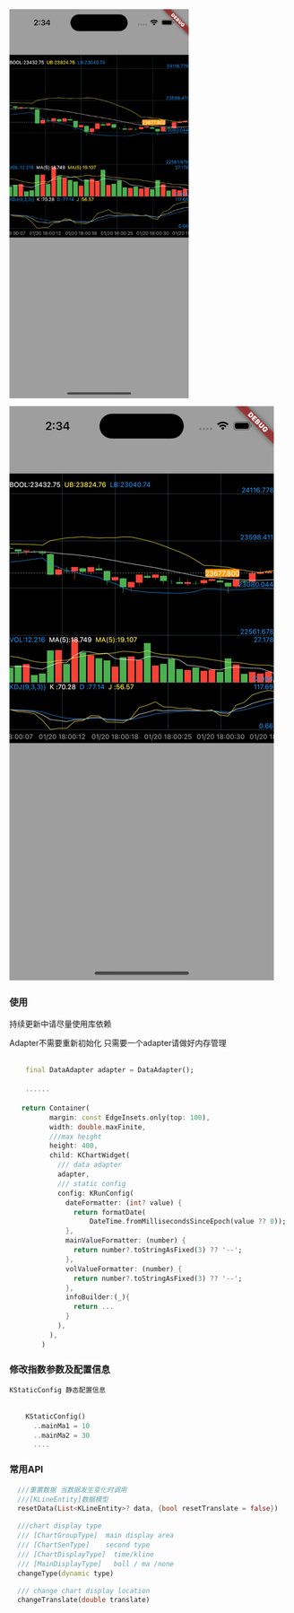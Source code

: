 

<img src="https://github.com/icechao/f_b_kline/blob/master/image.png" width="320" hegiht="480" align=center />


![Image](https://github.com/icechao/f_b_kline/blob/master/image.png)

### 使用
持续更新中请尽量使用库依赖

Adapter不需要重新初始化 只需要一个adapter请做好内存管理

```dart

    final DataAdapter adapter = DataAdapter();

    ......

   return Container(
          margin: const EdgeInsets.only(top: 100),
          width: double.maxFinite,
          ///max height
          height: 400, 
          child: KChartWidget(
            /// data adapter 
            adapter,
            /// static config
            config: KRunConfig(
              dateFormatter: (int? value) {
                return formatDate(
                    DateTime.fromMillisecondsSinceEpoch(value ?? 0));
              },
              mainValueFormatter: (number) {
                return number?.toStringAsFixed(3) ?? '--';
              },
              volValueFormatter: (number) {
                return number?.toStringAsFixed(3) ?? '--';
              },
              infoBuilder:(_){
                return ...
              } 
            ),
          ),
        )
```
### 修改指数参数及配置信息   
    KStaticConfig 静态配置信息
```dart

    KStaticConfig()
      ..mainMa1 = 10
      ..mainMa2 = 30
      ....

```
### 常用API
```dart
  ///重置数据 当数据发生变化时调用
  ///[KLineEntity]数据模型
  resetData(List<KLineEntity>? data, {bool resetTranslate = false})
```


```dart
  ///chart display type 
  /// [ChartGroupType]  main display area
  /// [ChartSenType]    second type
  /// [ChartDisplayType]  time/kline
  /// [MainDisplayType]   boll / ma /none
  changeType(dynamic type) 
```

```dart
  /// change chart display location
  changeTranslate(double translate)
```


